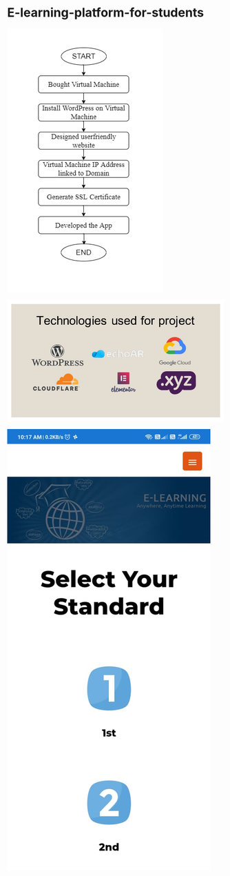 # E-learning-platform-for-students

![image](https://github.com/sanket9006/E-learning-platform-for-students/blob/master/Development%20Flowchart.png)


![image](https://github.com/sanket9006/E-learning-platform-for-students/blob/master/Tech%20Stack.jpg)


![image](https://github.com/sanket9006/E-learning-platform-for-students/blob/master/WhatsApp%20Image%202020-07-10%20at%2010.17.27%20AM.jpeg)
